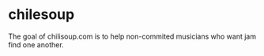 # chilesoup

The goal of chilisoup.com is to help non-commited musicians who want jam find one another.
